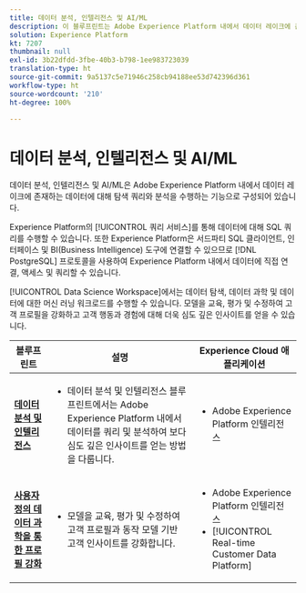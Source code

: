 ```yaml
---
title: 데이터 분석, 인텔리전스 및 AI/ML
description: 이 블루프린트는 Adobe Experience Platform 내에서 데이터 레이크에 존재하는 데이터에 대해 탐색 쿼리와 분석을 수행하는 기능을 설명합니다.
solution: Experience Platform
kt: 7207
thumbnail: null
exl-id: 3b22dfdd-3fbe-40b3-b798-1ee983723039
translation-type: ht
source-git-commit: 9a5137c5e71946c258cb94188ee53d742396d361
workflow-type: ht
source-wordcount: '210'
ht-degree: 100%

---
```


# 데이터 분석, 인텔리전스 및 AI/ML

데이터 분석, 인텔리전스 및 AI/ML은 Adobe Experience Platform 내에서 데이터 레이크에 존재하는 데이터에 대해 탐색 쿼리와 분석을 수행하는 기능으로 구성되어 있습니다.

Experience Platform의 [!UICONTROL 쿼리 서비스]를 통해 데이터에 대해 SQL 쿼리를 수행할 수 있습니다. 또한 Experience Platform은 서드파티 SQL 클라이언트, 인터페이스 및 BI(Business Intelligence) 도구에 연결할 수 있으므로 [!DNL PostgreSQL] 프로토콜을 사용하여 Experience Platform 내에서 데이터에 직접 연결, 액세스 및 쿼리할 수 있습니다.

[!UICONTROL Data Science Workspace]에서는 데이터 탐색, 데이터 과학 및 데이터에 대한 머신 러닝 워크로드를 수행할 수 있습니다. 모델을 교육, 평가 및 수정하여 고객 프로필을 강화하고 고객 행동과 경험에 대해 더욱 심도 깊은 인사이트를 얻을 수 있습니다.

| 블루프린트 | 설명 | Experience Cloud 애플리케이션 |
|---|---|---|
| **[데이터 분석 및 인텔리전스](analysis.md)** | <ul><li>데이터 분석 및 인텔리전스 블루프린트에서는 Adobe Experience Platform 내에서 데이터를 쿼리 및 분석하여 보다 심도 깊은 인사이트를 얻는 방법을 다룹니다.</ul></li> | <ul><li> Adobe Experience Platform 인텔리전스</ul></li> |
| **[사용자 정의 데이터 과학을 통한 프로필 강화](data-science.md)** | <ul><li>모델을 교육, 평가 및 수정하여 고객 프로필과 동작 모델 기반 고객 인사이트를 강화합니다.</li></ul> | <ul><li>Adobe Experience Platform 인텔리전스</li><li> [!UICONTROL Real-time Customer Data Platform]</li></ul> |
